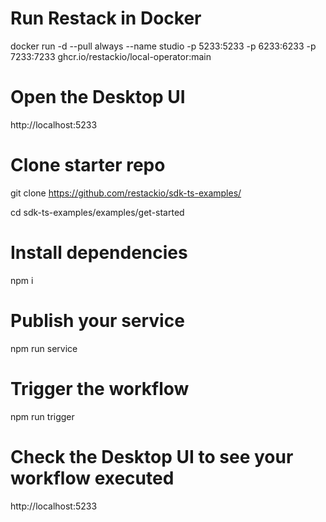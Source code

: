 # Run Restack in Docker
docker run -d --pull always --name studio -p 5233:5233 -p 6233:6233 -p 7233:7233 ghcr.io/restackio/local-operator:main

# Open the Desktop UI
http://localhost:5233

# Clone starter repo
git clone https://github.com/restackio/sdk-ts-examples/

cd sdk-ts-examples/examples/get-started

# Install dependencies
npm i

# Publish your service
npm run service

# Trigger the workflow
npm run trigger

# Check the Desktop UI to see your workflow executed
http://localhost:5233
